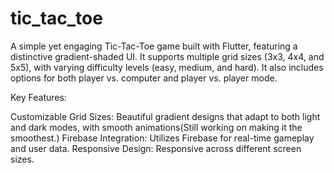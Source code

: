# tic_tac_toe

A simple yet engaging Tic-Tac-Toe game built with Flutter, featuring a distinctive gradient-shaded UI. It supports multiple grid sizes (3x3, 4x4, and 5x5), with varying difficulty levels (easy, medium, and hard). It also includes options for both player vs. computer and player vs. player mode.

Key Features:

Customizable Grid Sizes:
Beautiful gradient designs that adapt to both light and dark modes, with smooth animations(Still working on making it the smoothest.)
Firebase Integration: Utilizes Firebase for real-time gameplay and user data.
Responsive Design: Responsive across different screen sizes.

